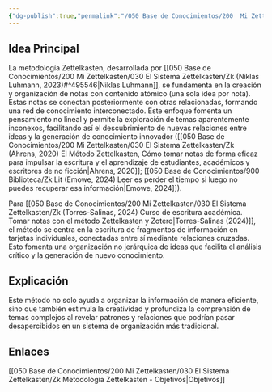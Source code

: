 ```yaml
---
{"dg-publish":true,"permalink":"/050 Base de Conocimientos/200  Mi Zettelkasten/030 El Sistema Zettelkasten/Zk Metodología Zettelkasten/","tags":["zettelkasten","metodología","investigación"]}
---
```


## Idea Principal
La metodología Zettelkasten, desarrollada por [[050 Base de Conocimientos/200  Mi Zettelkasten/030 El Sistema Zettelkasten/Zk (Niklas Luhmann, 2023)#^495546\|Niklas Luhmann]], se fundamenta en la creación y organización de notas con contenido atómico (una sola idea por nota). Estas notas se conectan posteriormente con otras relacionadas, formando una red de conocimiento interconectado. Este enfoque fomenta un pensamiento no lineal y permite la exploración de temas aparentemente inconexos, facilitando así el descubrimiento de nuevas relaciones entre ideas y la generación de conocimiento innovador ([[050 Base de Conocimientos/200  Mi Zettelkasten/030 El Sistema Zettelkasten/Zk (Ahrens, 2020) El Método Zettelkasten, Cómo tomar notas de forma eficaz para impulsar la escritura y el aprendizaje de estudiantes, académicos y escritores de no ficción\|Ahrens, 2020]]; [[050 Base de Conocimientos/900 Biblioteca/Zk Lit (Emowe, 2024) Leer es perder el tiempo si luego no puedes recuperar esa información\|Emowe, 2024]]).

Para [[050 Base de Conocimientos/200  Mi Zettelkasten/030 El Sistema Zettelkasten/Zk (Torres-Salinas, 2024) Curso de escritura académica. Tomar notas con el método Zettelkasten y Zotero\|Torres-Salinas (2024)]], el método se centra en la escritura de fragmentos de información en tarjetas individuales, conectadas entre sí mediante relaciones cruzadas. Esto fomenta una organización no jerárquica de ideas que facilita el análisis crítico y la generación de nuevo conocimiento.
## Explicación
Este método no solo ayuda a organizar la información de manera eficiente, sino que también estimula la creatividad y profundiza la comprensión de temas complejos al revelar patrones y relaciones que podrían pasar desapercibidos en un sistema de organización más tradicional.
## Enlaces
[[050 Base de Conocimientos/200  Mi Zettelkasten/030 El Sistema Zettelkasten/Zk Metodología Zettelkasten - Objetivos\|Objetivos]]




